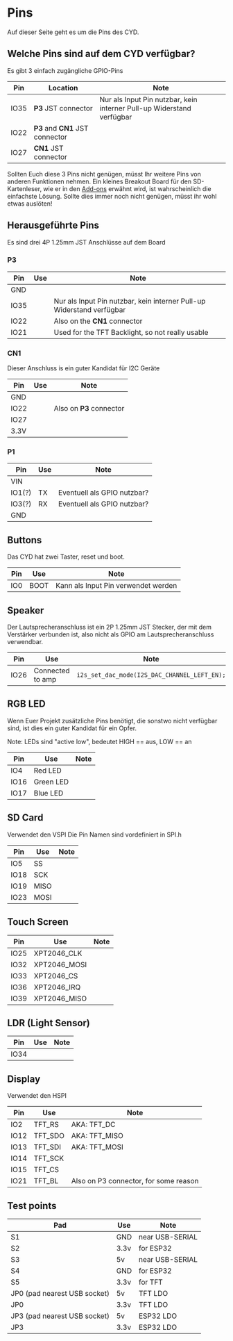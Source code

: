 # Pins

Auf dieser Seite geht es um die Pins des CYD.

## Welche Pins sind auf dem CYD verfügbar?

Es gibt 3 einfach zugängliche GPIO-Pins

|Pin|Location|Note|
|---|---|----|
|IO35|**P3** JST connector|Nur als Input Pin nutzbar, kein interner Pull-up Widerstand verfügbar|
|IO22|**P3** and **CN1** JST connector||
|IO27|**CN1** JST connector||

Sollten Euch diese 3 Pins nicht genügen, müsst Ihr weitere Pins von anderen Funktionen nehmen. Ein kleines Breakout Board für den SD-Kartenleser, wie er in den [Add-ons](/ADDONS.md) erwähnt wird, ist wahrscheinlich die einfachste Lösung.
Sollte dies immer noch nicht genügen, müsst ihr wohl etwas auslöten!

## Herausgeführte Pins

Es sind drei 4P 1.25mm JST Anschlüsse auf dem Board

### P3
|Pin|Use|Note|
|---|---|----|
|GND|||
|IO35||Nur als Input Pin nutzbar, kein interner Pull-up Widerstand verfügbar|
|IO22||Also on the **CN1** connector|
|IO21||Used for the TFT Backlight, so not really usable|

### CN1
Dieser Anschluss is ein guter Kandidat für I2C Geräte

|Pin|Use|Note|
|---|---|----|
|GND|||
|IO22||Also on **P3** connector|
|IO27|||
|3.3V|||

### P1
|Pin|Use|Note|
|---|---|----|
|VIN|||
|IO1(?)|TX|Eventuell als GPIO nutzbar?|
|IO3(?)|RX|Eventuell als GPIO nutzbar?|
|GND|||


## Buttons

Das CYD hat zwei Taster, reset und boot.

|Pin|Use|Note|
|---|---|----|
|IO0|BOOT|Kann als Input Pin verwendet werden|

## Speaker

Der Lautsprecheranschluss ist ein 2P 1.25mm JST Stecker, der mit dem Verstärker verbunden ist, also nicht als GPIO am Lautsprecheranschluss verwendbar.

|Pin|Use|Note|
|---|---|----|
|IO26|Connected to amp|`i2s_set_dac_mode(I2S_DAC_CHANNEL_LEFT_EN);`|

## RGB LED


Wenn Euer Projekt zusätzliche Pins benötigt, die sonstwo nicht verfügbar sind, ist dies ein guter Kandidat für ein Opfer.

Note: LEDs sind "active low", bedeutet HIGH == aus, LOW == an

|Pin|Use|Note|
|---|---|----|
|IO4|Red LED||
|IO16|Green LED||
|IO17|Blue LED||

## SD Card
Verwendet den VSPI
Die Pin Namen sind vordefiniert in SPI.h

|Pin|Use|Note|
|---|---|----|
|IO5|SS||
|IO18|SCK||
|IO19|MISO||
|IO23|MOSI||

## Touch Screen

|Pin|Use|Note|
|---|---|----|
|IO25|XPT2046_CLK||
|IO32|XPT2046_MOSI||
|IO33|XPT2046_CS||
|IO36|XPT2046_IRQ||
|IO39|XPT2046_MISO||

## LDR (Light Sensor)

|Pin|Use|Note|
|---|---|----|
|IO34|||

## Display
Verwendet den HSPI

|Pin|Use|Note|
|---|---|----|
|IO2|TFT_RS|AKA: TFT_DC|
|IO12|TFT_SDO|AKA: TFT_MISO|
|IO13|TFT_SDI|AKA: TFT_MOSI|
|IO14|TFT_SCK||
|IO15|TFT_CS||
|IO21|TFT_BL|Also on P3 connector, for some reason|

## Test points
|Pad|Use|Note|
|---|---|----|
|S1|GND|near USB-SERIAL|
|S2|3.3v|for ESP32|
|S3|5v|near USB-SERIAL|
|S4|GND|for ESP32|
|S5|3.3v|for TFT|
|JP0 (pad nearest USB socket)|5v|TFT LDO|
|JP0|3.3v|TFT LDO|
|JP3 (pad nearest USB socket)|5v|ESP32 LDO|
|JP3|3.3v|ESP32 LDO|
